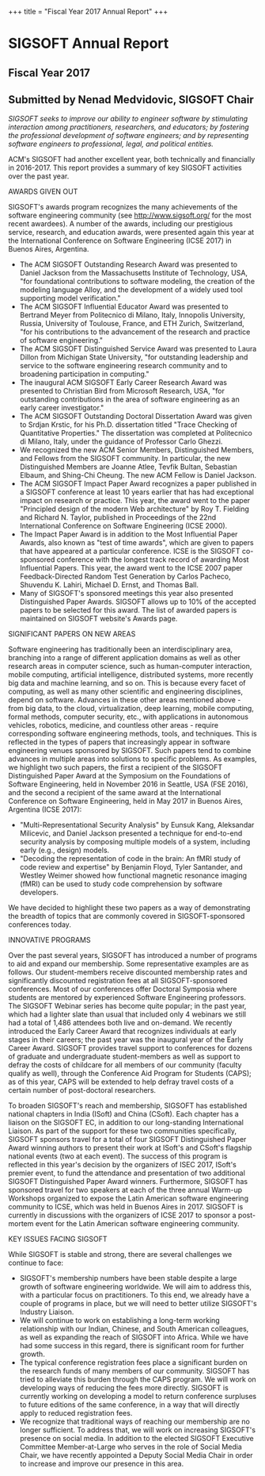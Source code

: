 
+++
title = "Fiscal Year 2017 Annual Report"
+++

# SIGSOFT Annual Report

## Fiscal Year 2017

## Submitted by Nenad Medvidovic, SIGSOFT Chair

*SIGSOFT seeks to improve our ability to engineer software by
stimulating interaction among practitioners, researchers, and educators;
by fostering the professional development of software engineers; and by
representing software engineers to professional, legal, and political
entities.*

ACM\'s SIGSOFT had another excellent year, both technically and
financially in 2016-2017. This report provides a summary of key SIGSOFT
activities over the past year.

AWARDS GIVEN OUT

SIGSOFT\'s awards program recognizes the many achievements of the
software engineering community (see http://www.sigsoft.org/ for the most
recent awardees). A number of the awards, including our prestigious
service, research, and education awards, were presented again this year
at the International Conference on Software Engineering (ICSE 2017) in
Buenos Aires, Argentina.

-   The ACM SIGSOFT Outstanding Research Award was presented to Daniel
    Jackson from the Massachusetts Institute of Technology, USA, \"for
    foundational contributions to software modeling, the creation of the
    modeling language Alloy, and the development of a widely used tool
    supporting model verification.\"
-   The ACM SIGSOFT Influential Educator Award was presented to Bertrand
    Meyer from Politecnico di Milano, Italy, Innopolis University,
    Russia, University of Toulouse, France, and ETH Zurich, Switzerland,
    \"for his contributions to the advancement of the research and
    practice of software engineering.\"
-   The ACM SIGSOFT Distinguished Service Award was presented to Laura
    Dillon from Michigan State University, \"for outstanding leadership
    and service to the software engineering research community and to
    broadening participation in computing.\"
-   The inaugural ACM SIGSOFT Early Career Research Award was presented
    to Christian Bird from Microsoft Research, USA, \"for outstanding
    contributions in the area of software engineering as an early career
    investigator.\"
-   The ACM SIGSOFT Outstanding Doctoral Dissertation Award was given to
    Srdjan Krstic, for his Ph.D. dissertation titled \"Trace Checking of
    Quantitative Properties.\" The dissertation was completed at
    Politecnico di Milano, Italy, under the guidance of Professor Carlo
    Ghezzi.
-   We recognized the new ACM Senior Members, Distinguished Members, and
    Fellows from the SIGSOFT community. In particular, the new
    Distinguished Members are Joanne Atlee, Tevfik Bultan, Sebastian
    Elbaum, and Shing-Chi Cheung. The new ACM Fellow is Daniel Jackson.
-   The ACM SIGSOFT Impact Paper Award recognizes a paper published in a
    SIGSOFT conference at least 10 years earlier that has had
    exceptional impact on research or practice. This year, the award
    went to the paper \"Principled design of the modern Web
    architecture\" by Roy T. Fielding and Richard N. Taylor, published
    in Proceedings of the 22nd International Conference on Software
    Engineering (ICSE 2000).
-   The Impact Paper Award is in addition to the Most Influential Paper
    Awards, also known as \"test of time awards\", which are given to
    papers that have appeared at a particular conference. ICSE is the
    SIGSOFT co-sponsored conference with the longest track record of
    awarding Most Influential Papers. This year, the award went to the
    ICSE 2007 paper Feedback-Directed Random Test Generation by Carlos
    Pacheco, Shuvendu K. Lahiri, Michael D. Ernst, and Thomas Ball.
-   Many of SIGSOFT\'s sponsored meetings this year also presented
    Distinguished Paper Awards. SIGSOFT allows up to 10% of the accepted
    papers to be selected for this award. The list of awarded papers is
    maintained on SIGSOFT website\'s Awards page.

SIGNIFICANT PAPERS ON NEW AREAS

Software engineering has traditionally been an interdisciplinary area,
branching into a range of different application domains as well as other
research areas in computer science, such as human-computer interaction,
mobile computing, artificial intelligence, distributed systems, more
recently big data and machine learning, and so on. This is because every
facet of computing, as well as many other scientific and engineering
disciplines, depend on software. Advances in these other areas mentioned
above - from big data, to the cloud, virtualization, deep learning,
mobile computing, formal methods, computer security, etc., with
applications in autonomous vehicles, robotics, medicine, and countless
other areas - require corresponding software engineering methods, tools,
and techniques. This is reflected in the types of papers that
increasingly appear in software engineering venues sponsored by SIGSOFT.
Such papers tend to combine advances in multiple areas into solutions to
specific problems. As examples, we highlight two such papers, the first
a recipient of the SIGSOFT Distinguished Paper Award at the Symposium on
the Foundations of Software Engineering, held in November 2016 in
Seattle, USA (FSE 2016), and the second a recipient of the same award at
the International Conference on Software Engineering, held in May 2017
in Buenos Aires, Argentina (ICSE 2017):

-   \"Multi-Representational Security Analysis\" by Eunsuk Kang,
    Aleksandar Milicevic, and Daniel Jackson presented a technique for
    end-to-end security analysis by composing multiple models of a
    system, including early (e.g., design) models.
-   \"Decoding the representation of code in the brain: An fMRI study of
    code review and expertise\" by Benjamin Floyd, Tyler Santander, and
    Westley Weimer showed how functional magnetic resonance imaging
    (fMRI) can be used to study code comprehension by software
    developers.

We have decided to highlight these two papers as a way of demonstrating
the breadth of topics that are commonly covered in SIGSOFT-sponsored
conferences today.

INNOVATIVE PROGRAMS

Over the past several years, SIGSOFT has introduced a number of programs
to aid and expand our membership. Some representative examples are as
follows. Our student-members receive discounted membership rates and
significantly discounted registration fees at all SIGSOFT-sponsored
conferences. Most of our conferences offer Doctoral Symposia where
students are mentored by experienced Software Engineering professors.
The SIGSOFT Webinar series has become quite popular; in the past year,
which had a lighter slate than usual that included only 4 webinars we
still had a total of 1,486 attendees both live and on-demand. We
recently introduced the Early Career Award that recognizes individuals
at early stages in their careers; the past year was the inaugural year
of the Early Career Award. SIGSOFT provides travel support to
conferences for dozens of graduate and undergraduate student-members as
well as support to defray the costs of childcare for all members of our
community (faculty qualify as well), through the Conference Aid Program
for Students (CAPS); as of this year, CAPS will be extended to help
defray travel costs of a certain number of post-doctoral researchers.

To broaden SIGSOFT\'s reach and membership, SIGSOFT has established
national chapters in India (ISoft) and China (CSoft). Each chapter has a
liaison on the SIGSOFT EC, in addition to our long-standing
International Liaison. As part of the support for these two communities
specifically, SIGSOFT sponsors travel for a total of four SIGSOFT
Distinguished Paper Award winning authors to present their work at
ISoft\'s and CSoft\'s flagship national events (two at each event). The
success of this program is reflected in this year\'s decision by the
organizers of ISEC 2017, ISoft\'s premier event, to fund the attendance
and presentation of two additional SIGSOFT Distinguished Paper Award
winners. Furthermore, SIGSOFT has sponsored travel for two speakers at
each of the three annual Warm-up Workshops organized to expose the Latin
American software engineering community to ICSE, which was held in
Buenos Aires in 2017. SIGSOFT is currently in discussions with the
organizers of ICSE 2017 to sponsor a post-mortem event for the Latin
American software engineering community.

KEY ISSUES FACING SIGSOFT

While SIGSOFT is stable and strong, there are several challenges we
continue to face:

-   SIGSOFT\'s membership numbers have been stable despite a large
    growth of software engineering worldwide. We will aim to address
    this, with a particular focus on practitioners. To this end, we
    already have a couple of programs in place, but we will need to
    better utilize SIGSOFT\'s Industry Liaison.
-   We will continue to work on establishing a long-term working
    relationship with our Indian, Chinese, and South American
    colleagues, as well as expanding the reach of SIGSOFT into Africa.
    While we have had some success in this regard, there is significant
    room for further growth.
-   The typical conference registration fees place a significant burden
    on the research funds of many members of our community. SIGSOFT has
    tried to alleviate this burden through the CAPS program. We will
    work on developing ways of reducing the fees more directly. SIGSOFT
    is currently working on developing a model to return conference
    surpluses to future editions of the same conference, in a way that
    will directly apply to reduced registration fees.
-   We recognize that traditional ways of reaching our membership are no
    longer sufficient. To address that, we will work on increasing
    SIGSOFT\'s presence on social media. In addition to the elected
    SIGSOFT Executive Committee Member-at-Large who serves in the role
    of Social Media Chair, we have recently appointed a Deputy Social
    Media Chair in order to increase and improve our presence in this
    area.

